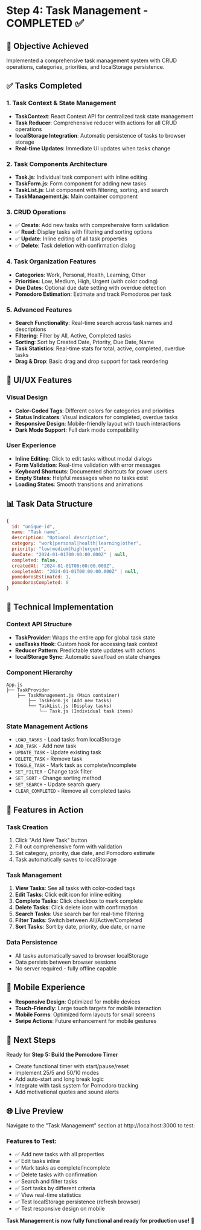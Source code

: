 # Step 4: Task Management - COMPLETED ✅

## 🎯 Objective Achieved
Implemented a comprehensive task management system with CRUD operations, categories, priorities, and localStorage persistence.

## ✅ Tasks Completed

### 1. Task Context & State Management
- **TaskContext**: React Context API for centralized task state management
- **Task Reducer**: Comprehensive reducer with actions for all CRUD operations
- **localStorage Integration**: Automatic persistence of tasks to browser storage
- **Real-time Updates**: Immediate UI updates when tasks change

### 2. Task Components Architecture
- **Task.js**: Individual task component with inline editing
- **TaskForm.js**: Form component for adding new tasks
- **TaskList.js**: List component with filtering, sorting, and search
- **TaskManagement.js**: Main container component

### 3. CRUD Operations
- ✅ **Create**: Add new tasks with comprehensive form validation
- ✅ **Read**: Display tasks with filtering and sorting options
- ✅ **Update**: Inline editing of all task properties
- ✅ **Delete**: Task deletion with confirmation dialog

### 4. Task Organization Features
- **Categories**: Work, Personal, Health, Learning, Other
- **Priorities**: Low, Medium, High, Urgent (with color coding)
- **Due Dates**: Optional due date setting with overdue detection
- **Pomodoro Estimation**: Estimate and track Pomodoros per task

### 5. Advanced Features
- **Search Functionality**: Real-time search across task names and descriptions
- **Filtering**: Filter by All, Active, Completed tasks
- **Sorting**: Sort by Created Date, Priority, Due Date, Name
- **Task Statistics**: Real-time stats for total, active, completed, overdue tasks
- **Drag & Drop**: Basic drag and drop support for task reordering

## 🎨 UI/UX Features

### Visual Design
- **Color-Coded Tags**: Different colors for categories and priorities
- **Status Indicators**: Visual indicators for completed, overdue tasks
- **Responsive Design**: Mobile-friendly layout with touch interactions
- **Dark Mode Support**: Full dark mode compatibility

### User Experience
- **Inline Editing**: Click to edit tasks without modal dialogs
- **Form Validation**: Real-time validation with error messages
- **Keyboard Shortcuts**: Documented shortcuts for power users
- **Empty States**: Helpful messages when no tasks exist
- **Loading States**: Smooth transitions and animations

## 📊 Task Data Structure

```javascript
{
  id: "unique-id",
  name: "Task name",
  description: "Optional description",
  category: "work|personal|health|learning|other",
  priority: "low|medium|high|urgent",
  dueDate: "2024-01-01T00:00:00.000Z" | null,
  completed: false,
  createdAt: "2024-01-01T00:00:00.000Z",
  completedAt: "2024-01-01T00:00:00.000Z" | null,
  pomodorosEstimated: 1,
  pomodorosCompleted: 0
}
```

## 🔧 Technical Implementation

### Context API Structure
- **TaskProvider**: Wraps the entire app for global task state
- **useTasks Hook**: Custom hook for accessing task context
- **Reducer Pattern**: Predictable state updates with actions
- **localStorage Sync**: Automatic save/load on state changes

### Component Hierarchy
```
App.js
├── TaskProvider
    ├── TaskManagement.js (Main container)
        ├── TaskForm.js (Add new tasks)
        └── TaskList.js (Display tasks)
            └── Task.js (Individual task items)
```

### State Management Actions
- `LOAD_TASKS` - Load tasks from localStorage
- `ADD_TASK` - Add new task
- `UPDATE_TASK` - Update existing task
- `DELETE_TASK` - Remove task
- `TOGGLE_TASK` - Mark task as complete/incomplete
- `SET_FILTER` - Change task filter
- `SET_SORT` - Change sorting method
- `SET_SEARCH` - Update search query
- `CLEAR_COMPLETED` - Remove all completed tasks

## 🚀 Features in Action

### Task Creation
1. Click "Add New Task" button
2. Fill out comprehensive form with validation
3. Set category, priority, due date, and Pomodoro estimate
4. Task automatically saves to localStorage

### Task Management
1. **View Tasks**: See all tasks with color-coded tags
2. **Edit Tasks**: Click edit icon for inline editing
3. **Complete Tasks**: Click checkbox to mark complete
4. **Delete Tasks**: Click delete icon with confirmation
5. **Search Tasks**: Use search bar for real-time filtering
6. **Filter Tasks**: Switch between All/Active/Completed
7. **Sort Tasks**: Sort by date, priority, due date, or name

### Data Persistence
- All tasks automatically saved to browser localStorage
- Data persists between browser sessions
- No server required - fully offline capable

## 📱 Mobile Experience
- **Responsive Design**: Optimized for mobile devices
- **Touch-Friendly**: Large touch targets for mobile interaction
- **Mobile Forms**: Optimized form layouts for small screens
- **Swipe Actions**: Future enhancement for mobile gestures

## 🎯 Next Steps
Ready for **Step 5: Build the Pomodoro Timer**
- Create functional timer with start/pause/reset
- Implement 25/5 and 50/10 modes
- Add auto-start and long break logic
- Integrate with task system for Pomodoro tracking
- Add motivational quotes and sound alerts

## 🌐 Live Preview
Navigate to the "Task Management" section at http://localhost:3000 to test:

### Features to Test:
- ✅ Add new tasks with all properties
- ✅ Edit tasks inline
- ✅ Mark tasks as complete/incomplete
- ✅ Delete tasks with confirmation
- ✅ Search and filter tasks
- ✅ Sort tasks by different criteria
- ✅ View real-time statistics
- ✅ Test localStorage persistence (refresh browser)
- ✅ Test responsive design on mobile

**Task Management is now fully functional and ready for production use!** 🎉
